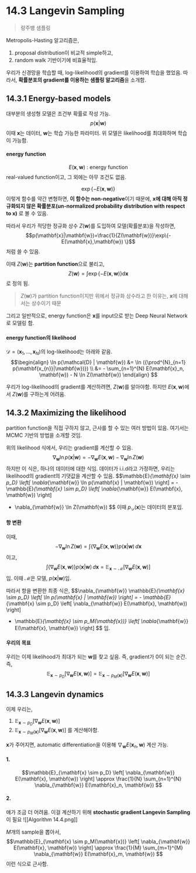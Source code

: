 # 14.3 Langevin Sampling
> 랑주뱅 샘플링

Metropolis-Hasting 알고리즘은, 
1. proposal distribution이 비교적 simple하고, 
2. random walk 기반이기에
비효율적임.

우리가 신경망을 학습할 때, log-likelihood의 gradient를 이용하여 학습을 했었음.
따라서, **확률분포의 gradient를 이용하는 샘플링 알고리즘**을 소개함.

## 14.3.1 Energy-based models
대부분의 생성형 모델은 조건부 확률로 작성 가능.
$$p(\mathbf{x}|\mathbf{w})$$
이때 $\mathbf{x}$는 데이터, $\mathbf{w}$는 학습 가능한 파라미터.
위 모델은 likelihood를 최대화하며 학습이 가능함.

#### energy function
$$E(\mathbf{x}, \mathbf{w})\ :\ \text{energy function}$$
real-valued function이고, 그 외에는 아무 조건도 없음.

$$\exp\{-E(\mathbf{x},\mathbf{w})\}$$
이렇게 함수를 약간 변형하면, **이 함수는 non-negative**이기 때문에, **$\mathbf{x}$에 대해 아직 정규화되지 않은 확률분포(un-normalized probability distribution with respect to $\mathbf{x}$)** 로 볼 수 있음.

따라서 우리가 적당한 정규화 상수 $Z(\mathbf{w})$를 도입하여 모델(확률분포)을 작성하면,
$$p(\mathbf{x}|\mathbf{w})=\frac{1}{Z(\mathbf{w})}\exp\{-E(\mathbf{x},\mathbf{w}) \}$$
처럼 쓸 수 있음.

이때 $Z(\mathbf{w})$는 **partition function**으로 불리고,$$Z(\mathbf{w})=\int{\exp\{-E(\mathbf{x},\mathbf{w}) \}} \text{d}\mathbf{x}$$ 로 정의 됨.
> $Z(\mathbf{w})$가 partition function이지만 위에서 정규화 상수라고 한 이유는, $\mathbf{x}$에 대해서는 상수이기 때문

그리고 일반적으로, energy function은 $\mathbf{x}$를 input으로 받는 Deep Neural Network로 모델링 함.

#### energy function의 likelihood
$\mathcal{D} = (\mathbf{x}_{1},...,\mathbf{x}_{N})$의 log-likelihood는 아래와 같음.
$$\begin{align}
\ln p(\mathcal{D} | \mathbf{w}) &= \ln ({\prod^{N}_{n=1} p(\mathbf{x_{n}}|\mathbf{w})}) \\
&= - \sum_{n=1}^{N} E(\mathbf{x}_n, \mathbf{w}) - N \ln Z(\mathbf{w})
\end{align}
$$

우리가 log-likelihood의 gradient를 계산하려면, $Z(\mathbf{w})$를 알아야함.
하지만 $E(\mathbf{x},\mathbf{w})$에서 $Z(\mathbf{w})$를 구하는게 어려움.
## 14.3.2 Maximizing the likelihood
partition function을 직접 구하지 않고, 근사를 할 수 있는 여러 방법이 있음.
여기서는 MCMC 기반의 방법을 소개할 것임.

위의 likelihood 식에서, 우리는 gradient를 계산할 수 있음.
$$\nabla_{\mathbf{w}} \ln p(\mathbf{x} | \mathbf{w}) = - \nabla_{\mathbf{w}} E(\mathbf{x}, \mathbf{w}) - \nabla_{\mathbf{w}} \ln Z(\mathbf{w})
$$
하지만 이 식은, 하나의 데이터에 대한 식임.
데이터가 i.i.d라고 가정하면, 우리는 likelihood의 gradient의 기댓값을 계산할 수 있음.
$$\mathbb{E}_{\mathbf{x} \sim p_D} \left[ \nabla_{\mathbf{w}} \ln p(\mathbf{x} | \mathbf{w}) \right] 
= - \mathbb{E}_{\mathbf{x} \sim p_D} \left[ \nabla_{\mathbf{w}} E(\mathbf{x}, \mathbf{w}) \right] 
- \nabla_{\mathbf{w}} \ln Z(\mathbf{w})
$$
이때 $p_{\mathcal{D}}(\mathbf{x})$는 데이터의 분포임.

#### 항 변환
이때,
$$- \nabla_{\mathbf{w}} \ln Z(\mathbf{w}) = \int \left\{ \nabla_{\mathbf{w}} E(\mathbf{x}, \mathbf{w}) \right\} p(\mathbf{x} | \mathbf{w}) \, d\mathbf{x}$$
이고,
$$\int \left\{ \nabla_{\mathbf{w}} E(\mathbf{x}, \mathbf{w}) \right\} p(\mathbf{x} | \mathbf{w}) \, d\mathbf{x} 
= \mathbb{E}_{\mathbf{x} \sim \mathcal{M}} \left[ \nabla_{\mathbf{w}} E(\mathbf{x}, \mathbf{w}) \right]
$$
임. 이때 $\mathcal{M}$은 모델, $p(\mathbf{x}|\mathbf{w})$임.

따라서 항을 변환한 최종 식은,
$$\nabla_{\mathbf{w}} \mathbb{E}_{\mathbf{x} \sim p_D} \left[ \ln p(\mathbf{x} | \mathbf{w}) \right] 
= - \mathbb{E}_{\mathbf{x} \sim p_D} \left[ \nabla_{\mathbf{w}} E(\mathbf{x}, \mathbf{w}) \right] 
+ \mathbb{E}_{\mathbf{x} \sim p_M(\mathbf{x})} \left[ \nabla_{\mathbf{w}} E(\mathbf{x}, \mathbf{w}) \right]
$$
임.

#### 우리의 목표
우리는 이제 likelihood가 최대가 되는 $\mathbf{w}$를 찾고 싶음.
즉, gradient가 0이 되는 순간.
즉,
$$\mathbb{E}_{\mathbf{x} \sim p_D} \left[ \nabla_{\mathbf{w}} E(\mathbf{x}, \mathbf{w}) \right] = \mathbb{E}_{\mathbf{x} \sim p_M(\mathbf{x})} \left[ \nabla_{\mathbf{w}} E(\mathbf{x}, \mathbf{w}) \right]$$

## 14.3.3 Langevin dynamics
이제 우리는,
1. $\mathbb{E}_{\mathbf{x} \sim p_D} \left[ \nabla_{\mathbf{w}} E(\mathbf{x}, \mathbf{w}) \right]$
2. $\mathbb{E}_{\mathbf{x} \sim p_M(\mathbf{x})} \left[ \nabla_{\mathbf{w}} E(\mathbf{x}, \mathbf{w}) \right]$
를 계산해야함.

$\mathbf{x}$가 주어지면, automatic differentiation을 이용해 $\nabla_{\mathbf{w}} E(\mathbf{x}_n, \mathbf{w})$ 계산 가능.

#### 1.
$$\mathbb{E}_{\mathbf{x} \sim p_D} \left[ \nabla_{\mathbf{w}} E(\mathbf{x}, \mathbf{w}) \right] 
\approx \frac{1}{N} \sum_{n=1}^{N} \nabla_{\mathbf{w}} E(\mathbf{x}_n, \mathbf{w})
$$

#### 2.
얘가 조금 더 어려움.
이걸 계산하기 위해 **stochastic gradient Langevin Sampling**이 필요
![[Algorithm 14.4.png]]

$M$개의 sample을 뽑아서,
$$\mathbb{E}_{\mathbf{x} \sim p_M(\mathbf{x})} \left[ \nabla_{\mathbf{w}} E(\mathbf{x}, \mathbf{w}) \right] 
\approx \frac{1}{M} \sum_{m=1}^{M} \nabla_{\mathbf{w}} E(\mathbf{x}_m, \mathbf{w})
$$
이런 식으로 근사함.